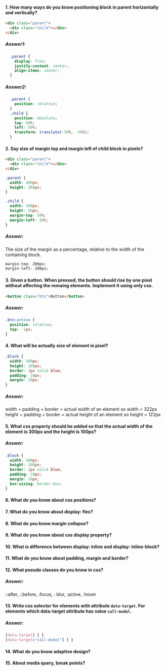 #### 1. How many ways do you know positioning block in parent horizontally and vertically?
```html
<div class="parent">
  <div class="child"></div>
</div>
```
##### Answer1:
```css
  .parent {
    display: flex;
    justify-content: center;
    align-items: center;
  }
```
##### Answer2:
```css
  .parent {
    position: relative;
  }
  .child {
    position: absolute;
    top: 50%;
    left: 50%;
    transform: translate(-50%, -50%);
  }
```
#### 2. Say size of margin top and margin left of child block in pixels?
```html
<div class="parent">
  <div class="child"></div>
</div>
```
```css
.parent {
  width: 400px;
  height: 300px;
}

.child {
  width: 100px;
  height: 50px;
  margin-top: 50%;
  margin-left: 50%;
}
```
##### Answer:
The size of the margin as a percentage, relative to the width of the containing block.
```css
margin-top: 200px;
margin-left: 200px;
```
#### 3. Given a button. When pressed, the button should rise by one pixel without affecting the remaing elements. Implement it using only css.
```html
<button class="btn">Button</button>
```
##### Answer:
```css
.btn:active {
  position: relative;
  top: -1px;
}
```
#### 4. What will be actually size of element in pixel?
```css
.block {
  width: 300px;
  height: 100px;
  border: 1px solid blue;
  padding: 10px;
  margin: 10px;
}
```
##### Answer:
width + padding + border = actual width of an element so width = 322px
height + padding + border = actual height of an element so height = 122px
#### 5. What css property should be added so that the actual width of the element is 300px and the height is 100px?
##### Answer:
```css
.block {
  width: 300px;
  height: 100px;
  border: 1px solid blue;
  padding: 10px;
  margin: 10px;
  box-sizing: border-box;
}
```
#### 6. What do you know about css positions?
#### 7. What do you know about display: flex?
#### 8. What do you know margin collapse?
#### 9. What do you know about css display property?
#### 10. What is difference between display: inline and display: inline-block?
#### 11. What do you know about padding, margin and border?
#### 12. What pseudo classes do you know in css?
##### Answer:
::after, ::before, :focus, : blur, :active, :hover
#### 13. Write css selector for elements with attribute `data-target`. For elements which data-target attribute has value `call-modal`.
##### Answer:
```css
[data-target] { }
[data-target="call-modal"] { }
```
#### 14. What do you know adaptive design?
#### 15. About media query, break points?

